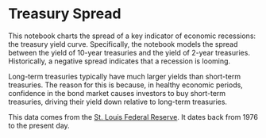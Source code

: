 # Treasury Spread

This notebook charts the spread of a key indicator of economic recessions: the treasury yield curve. Specifically, the notebook  models the spread between the yield of 10-year treasuries and the yield of 2-year treasuries. Historically, a negative spread indicates that a recession is looming. 

Long-term treasuries typically have much larger yields than short-term treasuries. The reason for this is because, in healthy economic periods, confidence in the bond market causes investors to buy short-term treasuries, driving their yield down relative to long-term treasuries. 

This data comes from the [St. Louis Federal Reserve](https://fred.stlouisfed.org/series/T10Y2Y). It dates back from 1976 to the present day.
